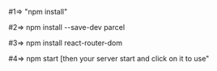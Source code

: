 #1=> "npm install"                    
  
#2=> npm install --save-dev parcel

#3=> npm install react-router-dom

#4=> npm start [then your server start and click on it to use"

